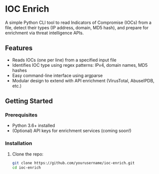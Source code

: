 # IOC Enrich

A simple Python CLI tool to read Indicators of Compromise (IOCs) from a file, detect their types (IP address, domain, MD5 hash), and prepare for enrichment via threat intelligence APIs.

## Features

- Reads IOCs (one per line) from a specified input file  
- Identifies IOC type using regex patterns: IPv4, domain names, MD5 hashes  
- Easy command-line interface using argparse  
- Modular design to extend with API enrichment (VirusTotal, AbuseIPDB, etc.)

## Getting Started

### Prerequisites

- Python 3.6+ installed  
- (Optional) API keys for enrichment services (coming soon!)

### Installation

1. Clone the repo:  
   ```bash
   git clone https://github.com/yourusername/ioc-enrich.git
   cd ioc-enrich
